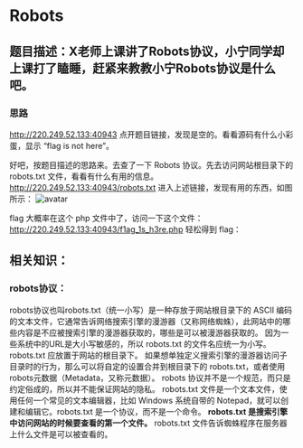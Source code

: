 # Robots

## 题目描述：X老师上课讲了Robots协议，小宁同学却上课打了瞌睡，赶紧来教教小宁Robots协议是什么吧。

### 思路
http://220.249.52.133:40943
点开题目链接，发现是空的。看看源码有什么小彩蛋，显示 “flag is not here”。

好吧，按题目描述的思路来。去查了一下 Robots 协议。先去访问网站根目录下的 robots.txt 文件，看看有什么有用的信息。
http://220.249.52.133:40943/robots.txt
进入上述链接，发现有用的东西，如图所示：
![avatar](/picture/robots_1.png)

flag 大概率在这个 php 文件中了，访问一下这个文件：
http://220.249.52.133:40943/f1ag_1s_h3re.php
轻松得到 flag：


## 相关知识：
### robots协议：
robots协议也叫robots.txt（统一小写）是一种存放于网站根目录下的 ASCII 编码的文本文件，它通常告诉网络搜索引擎的漫游器（又称网络蜘蛛），此网站中的哪些内容是不应被搜索引擎的漫游器获取的，哪些是可以被漫游器获取的。
因为一些系统中的URL是大小写敏感的，所以 robots.txt 的文件名应统一为小写。robots.txt 应放置于网站的根目录下。
如果想单独定义搜索引擎的漫游器访问子目录时的行为，那么可以将自定的设置合并到根目录下的 robots.txt，或者使用robots元数据（Metadata，又称元数据）。
robots 协议并不是一个规范，而只是约定俗成的，所以并不能保证网站的隐私。
robots.txt 文件是一个文本文件，使用任何一个常见的文本编辑器，比如 Windows 系统自带的 Notepad，就可以创建和编辑它。robots.txt 是一个协议，而不是一个命令。
**robots.txt 是搜索引擎中访问网站的时候要查看的第一个文件。**
robots.txt 文件告诉蜘蛛程序在服务器上什么文件是可以被查看的。
